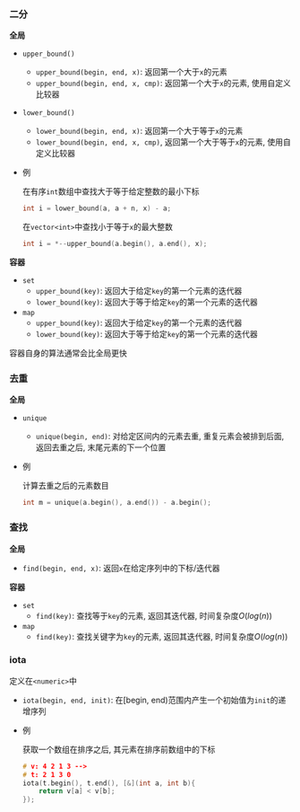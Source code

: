 ### 二分

**全局**

- `upper_bound()`
  - `upper_bound(begin, end, x)`: 返回第一个大于`x`的元素
  - `upper_bound(begin, end, x, cmp)`: 返回第一个大于`x`的元素, 使用自定义比较器
- `lower_bound()`
  - `lower_bound(begin, end, x)`: 返回第一个大于等于`x`的元素
  - `lower_bound(begin, end, x, cmp)`, 返回第一个大于等于`x`的元素, 使用自定义比较器

- 例

  在有序`int`数组中查找大于等于给定整数的最小下标

  ```cc
  int i = lower_bound(a, a + n, x) - a;
  ```

  在`vector<int>`中查找小于等于`x`的最大整数

  ```cc
  int i = *--upper_bound(a.begin(), a.end(), x);
  ```

  

**容器**

- `set`
  - `upper_bound(key)`: 返回大于给定`key`的第一个元素的迭代器
  - `lower_bound(key)`: 返回大于等于给定`key`的第一个元素的迭代器
- `map`
  - `upper_bound(key)`: 返回大于给定`key`的第一个元素的迭代器
  - `lower_bound(key)`: 返回大于等于给定`key`的第一个元素的迭代器



容器自身的算法通常会比全局更快





### 去重

**全局**

- `unique`

  - `unique(begin, end)`: 对给定区间内的元素去重, 重复元素会被排到后面, 返回去重之后, 末尾元素的下一个位置

- 例

  计算去重之后的元素数目

  ```cc
  int m = unique(a.begin(), a.end()) - a.begin();
  ```





### 查找

**全局**

- `find(begin, end, x)`: 返回`x`在给定序列中的下标/迭代器

**容器**

- `set`
  - `find(key)`: 查找等于`key`的元素, 返回其迭代器, 时间复杂度$O(log(n))$
- `map`
  - `find(key)`: 查找关键字为`key`的元素, 返回其迭代器, 时间复杂度$O(log(n))$





### iota

定义在`<numeric>`中

- `iota(begin, end, init)`: 在[begin, end)范围内产生一个初始值为`init`的递增序列



- 例

  获取一个数组在排序之后, 其元素在排序前数组中的下标

  ```cc
  # v: 4 2 1 3 -->
  # t: 2 1 3 0
  iota(t.begin(), t.end(), [&](int a, int b){
      return v[a] < v[b];
  }); 
  ```

  

